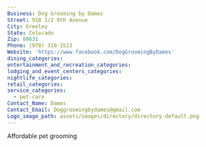 ```yaml
---
Business: Dog Grooming by Dames
Street: 918 1/2 9th Avenue
City: Greeley
State: Colorado
Zip: 80631
Phone: (970) 310-1513
Website: 'https://www.facebook.com/DogGroomingByDames'
dining_categories:
entertainment_and_recreation_categories:
lodging_and_event_centers_categories:
nightlife_categories:
retail_categories:
service_categories:
  - pet-care
Contact_Name: Dames
Contact_Email: Doggroomingbydames@gmail.com
Logo_image_path: assets/images/directory/directory-default.png
---
```



Affordable pet grooming